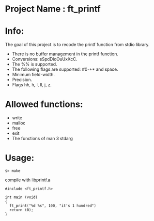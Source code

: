 # Project Name : ft_printf

# Info:
The goal of this project is to recode the printf function from stdio library.
* There is no buffer management in the printf function.
* Conversions: sSpdDioOuUxXcC.
* The %% is supported.
* The following flags are supported: #0-+* and space.
* Minimum field-width.
* Precision.
* Flags hh, h, l, ll, j, z.

# Allowed functions:
* write
* malloc
* free
* exit
* The functions of man 3 stdarg

# Usage:
```
$> make
```
compile with libprintf.a 
```
#include <ft_printf.h>

int main (void)
{
  ft_print("%d %s", 100, "it's 1 hundred")
  return (0);
}
```
